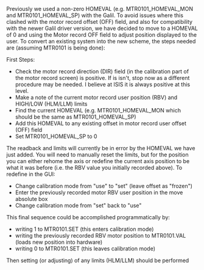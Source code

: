Previously we used a non-zero HOMEVAL (e.g. MTR0101_HOMEVAL_MON and MTR0101_HOMEVAL_SP) with the Galil. To avoid issues where this clashed with the motor record offset (OFF) field, and also for compatibility with the newer Galil driver version, we have decided to move to a HOMEVAL of 0 and using the Motor record OFF field to adjust position displayed to the user. To convert an existing system into the new scheme, the steps needed are (assuming MTR0101 is being done):

First Steps:
* Check the motor record direction (DIR) field (in the calibration part of the motor record screen) is positive. If is isn't, stop now as a different procedure may be needed. I believe at ISIS it is always positive at this level. 
* Make a note of the current motor record user position (RBV) and HIGH/LOW (HLM/LLM) limits
* Find the current HOMEVAL (e.g. MTR0101_HOMEVAL_MON which should be the same as MTR0101_HOMEVAL_SP)
* Add this  HOMEVAL to any existing offset in motor record user offset (OFF) field
* Set MTR0101_HOMEVAL_SP to 0

The readback and limits will currently be in error by the HOMEVAL we have just added. You will need to manually reset the limits, but for the position you can either rehome the axis or redefine the current axis position to be what it was before (i.e. the RBV value you initially recorded above). To redefine in the GUI:
 
* Change calibration mode from "use" to "set" (leave offset as "frozen")
* Enter the previously recorded motor RBV user position in the move absolute box
* Change calibration mode from "set" back to "use"

This final sequence could be accomplished programmatically by:

* writing 1 to MTR0101.SET   (this enters calibration mode)
* writing the previously recorded RBV motor position to MTR0101.VAL (loads new position into hardware)
* writing 0 to MTR0101.SET   (this leaves calibration mode)

Then setting (or adjusting) of any limits (HLM/LLM) should be performed  